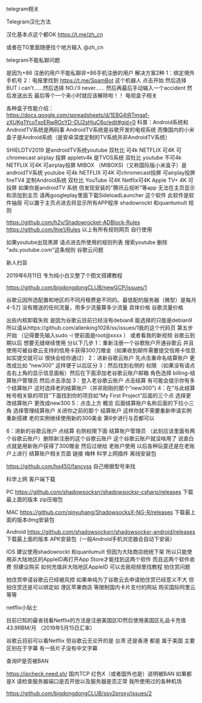 telegram相关

Telegram汉化方法

汉化基本点这个都OK https://t.me/zh_cn

或者在TG里面随便找个地方输入 @zh_cn

telegram不能私聊问题

是因为+86 注册的用户不能私聊非+86手机注册的用户 解决方案2种 1：绑定境外手机号 2：电报里找到 https://t.me/SpamBot 这个机器人 点击开始 然后选择 BUT i can't......然后选择 NO.i'll never...... 然后再最后手动输入一个accident 然后发送出去 最后等个一个来小时就应该解除啦！！
电视盒子相关

各种盒子性能介绍：https://docs.google.com/spreadsheets/d/1EBG4tRTmgaf-zXUKg1YcoTxoERwROcYD-DU2sHjuC6o/edit#gid=0
科普：Android系统和AndroidTV系统是两码事 AndroidTV系统是谷歌开发的电视系统 而像国内的小米盒子是Android系统（是安卓深度定制的TV系统并非AndroidTV系统）

SHIELDTV2019 是androidTV系统youtube 双杜比 可4k NETFLIX 可4K 可chromecast airplay 投屏
appletv4k 是TVOS系统 双杜比 youtube 不可4k NETFLIX 可4K 可airplay投屏
MIBOX （MIBOXS)（又称国际版小米盒子）是androidTV系统 youtube 可4k NETFLIX 可4K 可chromecast投屏 可airplay投屏
fireTV4 定制Android系统 双杜比 YouTube 可4K Netflix可4K Apple TV+ 4K 可投屏
如果你是androidTV 系统 但发现安装的"腾讯云视听"等app 无法在主页显示和添加到主页 请再googleplay里面下载SideloadLauncher 这个软件 此软件是软件抽屉 可以置于主页点进去将显示所有APP程序
shadowrockt 和quantumult 规则

https://github.com/h2y/Shadowrocket-ADBlock-Rules
https://github.com/lhie1/Rules
以上有所有规则网页 自行使用

如果youtube出现黑屏 请点进去所使用的规则列表 搜索youtube 删除 "ads.youtube.com"这条规则
谷歌云问题

新人扫盲

2019年6月11日 专为纯小白又整了个图文搭建教程

https://github.com/bigdongdongCLUB/newGCP/issues/1

谷歌云因所选配置和地区的不同月租费是不同的。最低配的服务器（微型）是每月4-5刀 没有赠送的任何流量，用多少流量算多少流量
具体价格
谷歌流量价格

出些内核卸载失败 是因为谷歌云目前已经没有debian8 能选择的只能是debian9 所以请从https://github.com/allenking1028/ss/issues/1我的这个代码页 第五步开始 （记得要先输入sudo -i 使前面是root@xxxx ） 或者看我的新视频
谷歌云到期以后 想要无缝继续使用 分以下几步
1：重新注册一个谷歌账户开通谷歌云 并且使用可被谷歌云支持的信用卡获得300刀赠金（如果收到邮件需要提交信用卡信息 如实提交就可以 很快会给你通过）
2：进新谷歌云账户 先点击重命名结算账户 更改成比如 “new300” 这样便于以后区分
3：然后找到右侧的 权限 （如果没有请点击右上角的显示信息面板）然后在下面添加老谷歌云账户邮箱 角色选择 billing-结算账户管理员 然后点击添加
3：登入老谷歌云账户 点击结算 有可能会提示你有多个结算账户 这时选择老的结算账户（并非刚刚的那个”new300")
4：在“与此结算帐号相关联的项目”下面找到你的项目如“My First Project”后面的三个点 选择更改结算账户 更改成new300
5：点击上方 概览 后面结算账户名称后面的下拉小三角 选择管理结算账户 关闭你之前的那个 结算账户
这样你就不需要重新申请实例 重新搭建 老的实例继续使用新的300美金 第6步进行与否都可以

6：进新的谷歌云账户 点结算 右侧权限下面 结算账户管理员 （此刻应该里面有两个谷歌云账户）删除新注册的这个谷歌云账户 这个谷歌云账户就没啥用了 说直白点就是用新账户获得了300赠金 然后过继给 老账户使用 以后各种玩耍还是在老账户上进行
结算账户相关页面 链接
梅林 科学上网插件 离线安装包

https://github.com/hq450/fancyss
自己根据型号来找

科学上网 客户端下载

PC https://github.com/shadowsocksrr/shadowsocksr-csharp/releases
下载最上面的版本 zip压缩包

MAC https://github.com/qinyuhang/ShadowsocksX-NG-R/releases
下载最上面的版本dmg安装包

Android https://github.com/shadowsocksrr/shadowsocksr-android/releases
下载最上面的版本 APK安装包（一般Android手机浏览器会自动下安装）

IOS 建议使用shadowrockt 和quantumult 但因为大陆商店统统下架 所以只能使用非大陆地区的AppleID再打开App Store才能找到这两个软件 而且这两个软件收费 但建议购买 如何充值非大陆地区AppleID 可以去我视频里找教程
拍住赏问题

拍住赏申请谷歌云已经被风控 如果单纯为了谷歌云去申请拍住赏已经意义不大 但拍住赏还是可以绑定如 港区苹果商店 等限制国内卡片支付的网站 购买国际阿里云等等

netflix小贴士

目前已知的最省钱看Netflix的方法是注册美国区ID然后使用美国区礼品卡充值 43.9RBM/月 （2019年5月15日汇率）

谷歌云目前可以看Netflix 但谷歌云无论开的是 台湾 还是香港 都是 属于美国 主要区别在于字幕 有一些片子没有中文字幕

查询IP是否被BAN

https://ipcheck.need.sh/
国内TCP 红色X（或者国外也是）说明被BAN 如果都是X 请检查服务器端口是否开放以及服务器是否正常
我所使用过的各种机场

https://github.com/bigdongdongCLUB/ssv2proxy/issues/2



